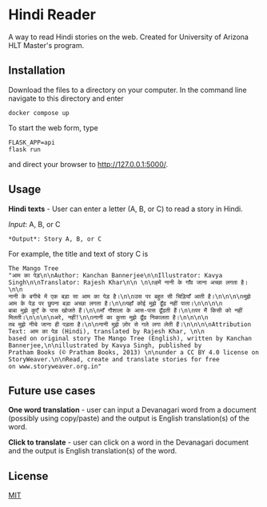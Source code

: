 # Hindi Reader

A way to read Hindi stories on the web. Created for University of Arizona HLT Master's program. 

## Installation

Download the files to a directory on your computer. In the command line navigate to this directory and enter

```
docker compose up
```
To start the web form, type 
```
FLASK_APP=api
flask run
```
and direct your browser to http://127.0.0.1:5000/.

## Usage

**Hindi texts** - User can enter a letter (A, B, or C) to read a story in Hindi.

   *Input*: A, B, or C

    *Output*: Story A, B, or C

For example, the title and text of story C is
```
The Mango Tree
"आम का पेड़\n\nAuthor: Kanchan Bannerjee\n\nIllustrator: Kavya Singh\n\nTranslator: Rajesh Khar\n\n \n\nहमें नानी के गाँव जाना अच्छा लगता है।\n\n
नानी के बगीचे में एक बड़ा सा आम का पेड़ है।\n\nउस पर बहुत सी चिड़ियाँ आती है।\n\n\n\nमुझे आम के पेड़ पर छुपना बड़ा अच्छा लगता है।\n\nयहाँ कोई मुझे ढूँढ नहीं पाता।\n\n\n\n
बाबा मुझे कुएँ के पास खोजते हैं।\n\nमाँ गौशाला के आस-पास ढूँढती हैं।\n\nपर मैं किसी को नहीं मिलती।\n\n\n\nअरे, नहीं!\n\nनानी का कुत्ता मुझे ढूँढ निकालता है।\n\n\n\n
तब मुझे नीचे जाना ही पड़ता है।\n\nनानी मुझे ज़ोर से गले लगा लेती हैं।\n\n\n\nAttribution Text: आम का पेड़ (Hindi), translated by Rajesh Khar, \n\n
based on original story The Mango Tree (English), written by Kanchan Bannerjee,\n\nillustrated by Kavya Singh, published by
Pratham Books (© Pratham Books, 2013) \n\nunder a CC BY 4.0 license on StoryWeaver.\n\nRead, create and translate stories for free
on www.storyweaver.org.in"
```

## Future use cases

**One word translation** - user can input a Devanagari word from a document (possibly using copy/paste) and the output is English translation(s) of the word.

**Click to translate** - user can click on a word in the Devanagari document and the output is English translation(s) of the word.


## License

[MIT](https://choosealicense.com/licenses/mit/)
